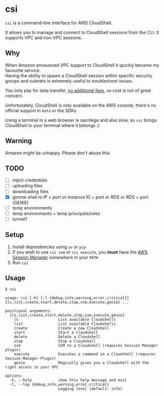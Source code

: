 # csi

`csi` is a command-line interface for AWS CloudShell.

It allows you to manage and connect to CloudShell sessions from the CLI. It supports VPC and non-VPC sessions.

## Why

When Amazon announced VPC support to CloudShell it quickly became my favourite service.  
Having the ability to spawn a CloudShell session within specific security groups and subnets is extremely useful to troubleshoot issues.

You only pay for data transfer, [no additional fees](https://aws.amazon.com/cloudshell/pricing/), so cost is not of great concern.

Unfortunately, CloudShell is only available on the AWS console, there's no official support in `boto` or the SDKs

Using a terminal in a web browser is sacrilege and also slow, so `csi` brings CloudShell to your terminal where it belongs :)

## Warning

Amazon might be unhappy. Please don't abuse this.

## TODO

* [ ] inject credentials
* [ ] uploading files
* [ ] downloading files
* [x] gimme shell to IP + port or instance ID + port or RDS or RDS + port (GENIE)
* [ ] temp environments
* [ ] temp environments + temp principals/roles
* [ ] tunnel?

## Setup

1. Install dependencies using `uv` or `pip`
2. If you wish to use `csi ssm` or `csi execute`, you **must** have the [AWS Session Manager](https://docs.aws.amazon.com/systems-manager/latest/userguide/session-manager-working-with-install-plugin.html) somewhere in your `PATH`
3. Run `csi`

## Usage

```
$ csi

usage: csi [-h] [-l {debug,info,warning,error,critical}] {ls,list,create,start,delete,stop,ssm,execute,genie} ...

positional arguments:
  {ls,list,create,start,delete,stop,ssm,execute,genie}
    ls                  List available Cloudshells
    list                List available Cloudshells
    create              Create a new Cloudshell
    start               Start a Cloudshell
    delete              Delete a Cloudshell
    stop                Stop a Cloudshell
    ssm                 SSM to a Cloudshell (requires Session Manager plugin)
    execute             Executes a command on a Cloudshell (requires Session Manager Plugin)
    genie               Magically gives you a Cloudshell with the right access in your VPC

options:
  -h, --help            show this help message and exit
  -l, --log {debug,info,warning,error,critical}
                        Logging level (default: info)
```
